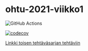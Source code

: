 # ohtu-2021-viikko1

![GitHub Actions](https://github.com/AlluSu/ohtu-2021-viikko1/workflows/CI/badge.svg)

[![codecov](https://codecov.io/gh/AlluSu/ohtu-2021-viikko1/branch/main/graph/badge.svg?token=DAJ2A1XK0L)](https://codecov.io/gh/AlluSu/ohtu-2021-viikko1)

[Linkki toisen tehtäväsarjan tehtäviin](https://github.com/AlluSu/ohtu-s2021-laskarit)
